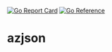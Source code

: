 [![Go Report Card](https://goreportcard.com/badge/github.com/stianfro/azjson)](https://goreportcard.com/report/github.com/stianfro/azjson) [![Go Reference](https://pkg.go.dev/badge/github.com/stianfro/azjson.svg)](https://pkg.go.dev/github.com/stianfro/azjson)

# azjson

